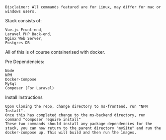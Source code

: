 ```
Disclaimer: All commands featured are for Linux, may differ for mac or windows users.
```

Stack consists of:
```
Vue.js Front-end,
Laravel PHP Back-end,
Nginx Web Server,
Postgres DB
```
All of this is of course containerised with docker.

Pre Dependencies:
```
Node
NPM
Docker-Compose
MySql
Composer (For Laravel)
```

Install Instructions
```
Upon Cloning the repo, change directory to ms-frontend, run "NPM Install".
Once this has completed change to the ms-backend directory, run command "composer require install"
These two commands should install any package dependencies for the stack, you can now return to the parent directory "mySite" and run the docker-compose up. This will build and then run the images.
```